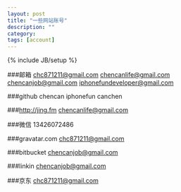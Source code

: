 ```yaml
---
layout: post
title: "一些网站账号"
description: ""
category: 
tags: [account]
---
```

{% include JB/setup %}


###邮箱
chc871211@gmail.com
chencanlife@gmail.com
chencanjob@gmail.com
iphonefundeveloper@gmail.com

###github
chencan 
iphonefun 
canchen	

###http://jing.fm
chencanlife@gmail.com

###微信
13426072486

###gravatar.com
chc871211@gmail.com

###bitbucket
chencanjob@gmail.com

###linkin
chencanjob@gmail.com

###京东
chc871211@gmail.com
